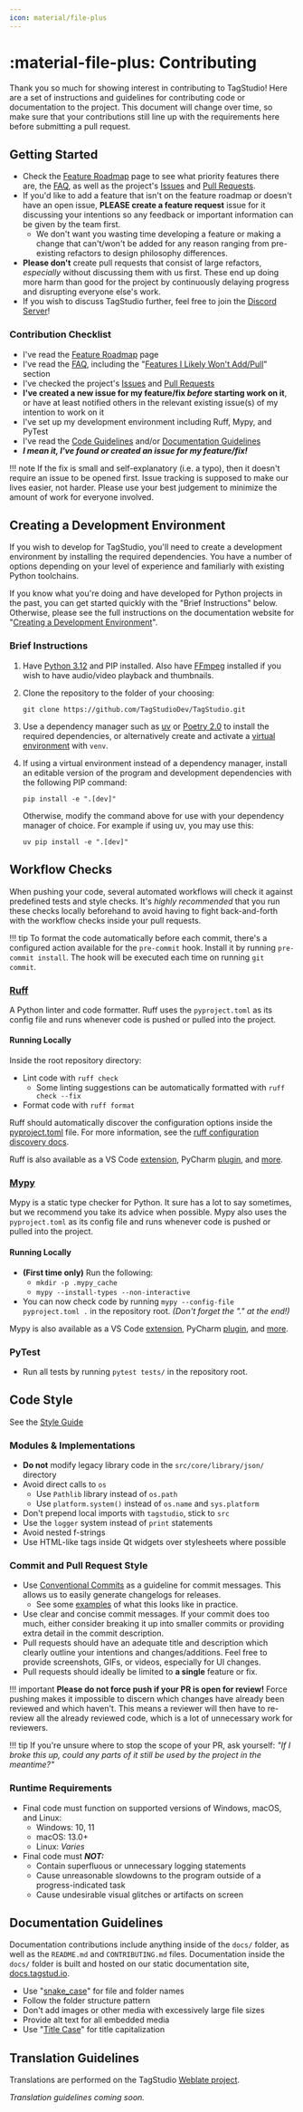 ```yaml
---
icon: material/file-plus
---
```


# :material-file-plus: Contributing

Thank you so much for showing interest in contributing to TagStudio! Here are a set of instructions and guidelines for contributing code or documentation to the project. This document will change over time, so make sure that your contributions still line up with the requirements here before submitting a pull request.

## Getting Started

-   Check the [Feature Roadmap](/docs/updates/roadmap.md) page to see what priority features there are, the [FAQ](/README.md/#faq), as well as the project's [Issues](https://github.com/TagStudioDev/TagStudio/issues) and [Pull Requests](https://github.com/TagStudioDev/TagStudio/pulls).
-   If you'd like to add a feature that isn't on the feature roadmap or doesn't have an open issue, **PLEASE create a feature request** issue for it discussing your intentions so any feedback or important information can be given by the team first.
    -   We don't want you wasting time developing a feature or making a change that can't/won't be added for any reason ranging from pre-existing refactors to design philosophy differences.
-   **Please don't** create pull requests that consist of large refactors, _especially_ without discussing them with us first. These end up doing more harm than good for the project by continuously delaying progress and disrupting everyone else's work.
-   If you wish to discuss TagStudio further, feel free to join the [Discord Server](https://discord.com/invite/hRNnVKhF2G)!

### Contribution Checklist

-   I've read the [Feature Roadmap](/docs/updates/roadmap.md) page
-   I've read the [FAQ](/README.md/#faq), including the "[Features I Likely Won't Add/Pull](/README.md/#features-i-likely-wont-addpull)" section
-   I've checked the project's [Issues](https://github.com/TagStudioDev/TagStudio/issues) and [Pull Requests](https://github.com/TagStudioDev/TagStudio/pulls)
-   **I've created a new issue for my feature/fix _before_ starting work on it**, or have at least notified others in the relevant existing issue(s) of my intention to work on it
-   I've set up my development environment including Ruff, Mypy, and PyTest
-   I've read the [Code Guidelines](#code-guidelines) and/or [Documentation Guidelines](#documentation-guidelines)
-   **_I mean it, I've found or created an issue for my feature/fix!_**

<!-- prettier-ignore -->
!!! note
    If the fix is small and self-explanatory (i.e. a typo), then it doesn't require an issue to be opened first. Issue tracking is supposed to make our lives easier, not harder. Please use your best judgement to minimize the amount of work for everyone involved.

## Creating a Development Environment

If you wish to develop for TagStudio, you'll need to create a development environment by installing the required dependencies. You have a number of options depending on your level of experience and familiarly with existing Python toolchains.

If you know what you're doing and have developed for Python projects in the past, you can get started quickly with the "Brief Instructions" below. Otherwise, please see the full instructions on the documentation website for "[Creating a Development Environment](https://docs.tagstud.io/install/#creating-a-development-environment)".

### Brief Instructions

1.  Have [Python 3.12](https://www.python.org/downloads/) and PIP installed. Also have [FFmpeg](https://ffmpeg.org/download.html) installed if you wish to have audio/video playback and thumbnails.
2.  Clone the repository to the folder of your choosing:
    ```
    git clone https://github.com/TagStudioDev/TagStudio.git
    ```
3.  Use a dependency manager such as [uv](https://docs.astral.sh/uv/) or [Poetry 2.0](https://python-poetry.org/blog/category/releases/) to install the required dependencies, or alternatively create and activate a [virtual environment](https://docs.tagstud.io/install/#manual-installation) with `venv`.

4.  If using a virtual environment instead of a dependency manager, install an editable version of the program and development dependencies with the following PIP command:

    ```
    pip install -e ".[dev]"
    ```

    Otherwise, modify the command above for use with your dependency manager of choice. For example if using uv, you may use this:

    ```
    uv pip install -e ".[dev]"
    ```

## Workflow Checks

When pushing your code, several automated workflows will check it against predefined tests and style checks. It's _highly recommended_ that you run these checks locally beforehand to avoid having to fight back-and-forth with the workflow checks inside your pull requests.

<!-- prettier-ignore -->
!!! tip
    To format the code automatically before each commit, there's a configured action available for the `pre-commit` hook. Install it by running `pre-commit install`. The hook will be executed each time on running `git commit`.

### [Ruff](https://github.com/astral-sh/ruff)

A Python linter and code formatter. Ruff uses the `pyproject.toml` as its config file and runs whenever code is pushed or pulled into the project.

#### Running Locally

Inside the root repository directory:

-   Lint code with `ruff check`
    -   Some linting suggestions can be automatically formatted with `ruff check --fix`
-   Format code with `ruff format`

Ruff should automatically discover the configuration options inside the [pyproject.toml](https://github.com/TagStudioDev/TagStudio/blob/main/pyproject.toml) file. For more information, see the [ruff configuration discovery docs](https://docs.astral.sh/ruff/configuration/#config-file-discovery).

Ruff is also available as a VS Code [extension](https://marketplace.visualstudio.com/items?itemName=charliermarsh.ruff), PyCharm [plugin](https://plugins.jetbrains.com/plugin/20574-ruff), and [more](https://docs.astral.sh/ruff/integrations/).

### [Mypy](https://github.com/python/mypy)

Mypy is a static type checker for Python. It sure has a lot to say sometimes, but we recommend you take its advice when possible. Mypy also uses the `pyproject.toml` as its config file and runs whenever code is pushed or pulled into the project.

#### Running Locally

-   **(First time only)** Run the following:
    -   `mkdir -p .mypy_cache`
    -   `mypy --install-types --non-interactive`
-   You can now check code by running `mypy --config-file pyproject.toml .` in the repository root. _(Don't forget the "." at the end!)_

Mypy is also available as a VS Code [extension](https://marketplace.visualstudio.com/items?itemName=matangover.mypy), PyCharm [plugin](https://plugins.jetbrains.com/plugin/11086-mypy), and [more](https://plugins.jetbrains.com/plugin/11086-mypy).

### PyTest

-   Run all tests by running `pytest tests/` in the repository root.

## Code Style

See the [Style Guide](/STYLE.md)

### Modules & Implementations

-   **Do not** modify legacy library code in the `src/core/library/json/` directory
-   Avoid direct calls to `os`
    -   Use `Pathlib` library instead of `os.path`
    -   Use `platform.system()` instead of `os.name` and `sys.platform`
-   Don't prepend local imports with `tagstudio`, stick to `src`
-   Use the `logger` system instead of `print` statements
-   Avoid nested f-strings
-   Use HTML-like tags inside Qt widgets over stylesheets where possible

### Commit and Pull Request Style

-   Use [Conventional Commits](https://www.conventionalcommits.org/en/v1.0.0) as a guideline for commit messages. This allows us to easily generate changelogs for releases.
    -   See some [examples](https://www.conventionalcommits.org/en/v1.0.0/#examples) of what this looks like in practice.
-   Use clear and concise commit messages. If your commit does too much, either consider breaking it up into smaller commits or providing extra detail in the commit description.
-   Pull requests should have an adequate title and description which clearly outline your intentions and changes/additions. Feel free to provide screenshots, GIFs, or videos, especially for UI changes.
-   Pull requests should ideally be limited to **a single** feature or fix.

<!-- prettier-ignore -->
!!! important
    **Please do not force push if your PR is open for review!** Force pushing makes it impossible to discern which changes have already been reviewed and which haven't. This means a reviewer will then have to re-review all the already reviewed code, which is a lot of unnecessary work for reviewers.

<!-- prettier-ignore -->
!!! tip
    If you're unsure where to stop the scope of your PR, ask yourself: _"If I broke this up, could any parts of it still be used by the project in the meantime?"_

### Runtime Requirements

-   Final code must function on supported versions of Windows, macOS, and Linux:
    -   Windows: 10, 11
    -   macOS: 13.0+
    -   Linux: _Varies_
-   Final code must **_NOT:_**
    -   Contain superfluous or unnecessary logging statements
    -   Cause unreasonable slowdowns to the program outside of a progress-indicated task
    -   Cause undesirable visual glitches or artifacts on screen

## Documentation Guidelines

Documentation contributions include anything inside of the `docs/` folder, as well as the `README.md` and `CONTRIBUTING.md` files. Documentation inside the `docs/` folder is built and hosted on our static documentation site, [docs.tagstud.io](https://docs.tagstud.io/).

-   Use "[snake_case](https://developer.mozilla.org/en-US/docs/Glossary/Snake_case)" for file and folder names
-   Follow the folder structure pattern
-   Don't add images or other media with excessively large file sizes
-   Provide alt text for all embedded media
-   Use "[Title Case](https://apastyle.apa.org/style-grammar-guidelines/capitalization/title-case)" for title capitalization

## Translation Guidelines

Translations are performed on the TagStudio [Weblate project](https://hosted.weblate.org/projects/tagstudio/).

_Translation guidelines coming soon._
